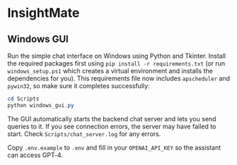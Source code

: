 # InsightMate

## Windows GUI

Run the simple chat interface on Windows using Python and Tkinter. Install
the required packages first using `pip install -r requirements.txt` (or run
`windows_setup.ps1` which creates a virtual environment and installs the
dependencies for you). This requirements file now includes `apscheduler` and
`pywin32`, so make sure it completes successfully:

```powershell
cd Scripts
python windows_gui.py
```

The GUI automatically starts the backend chat server and lets you send
queries to it. If you see connection errors, the server may have failed to
start. Check `Scripts/chat_server.log` for any errors.

Copy `.env.example` to `.env` and fill in your `OPENAI_API_KEY` so the
assistant can access GPT‑4.

